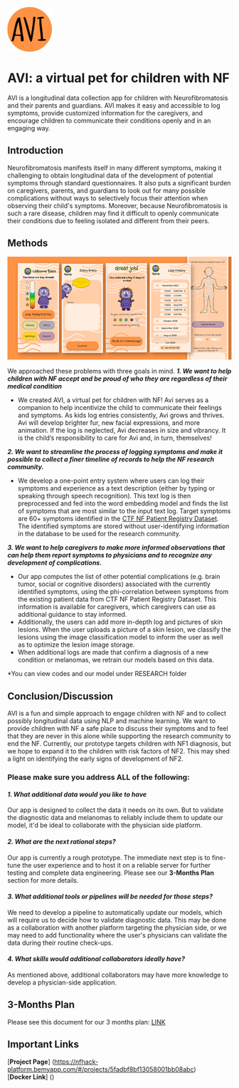 
![AVI_logo](README_PNG/avi_logo.jpg)
# AVI: a virtual pet for children with NF
AVI is a longitudinal data collection app for children with Neurofibromatosis and their parents and guardians. AVI makes it easy and accessible to log symptoms, provide customized information for the caregivers, and encourage children to communicate their conditions openly and in an engaging way.

## Introduction
Neurofibromatosis manifests itself in many different symptoms, making it challenging to obtain longitudinal data of the development of potential symptoms through standard questionnaires. It also puts a significant burden on caregivers, parents, and guardians to look out for many possible complications without ways to selectively focus their attention when observing their child's symptoms. Moreover, because Neurofibromatosis is such a rare disease, children may find it difficult to openly communicate their conditions due to feeling isolated and different from their peers.

## Methods

![AVI_interface_exmple](README_PNG/avi_interface_ex.png)

We approached these problems with three goals in mind.
***1. We want to help children with NF accept and be proud of who they are regardless of their medical condition***
- We created AVI, a virtual pet for children with NF! Avi serves as a companion to help incentivize the child to communicate their feelings and symptoms. As kids log entries consistently, Avi grows and thrives. Avi will develop brighter fur, new facial expressions, and more animation. If the log is neglected, Avi decreases in size and vibrancy. It is the child’s responsibility to care for Avi and, in turn, themselves! 

***2. We want to streamline the process of logging symptoms and make it possible to collect a finer timeline of records to help the NF research community.***
- We develop a one-point entry system where users can log their symptoms and experience as a text description (either by typing or speaking through speech recognition). This text log is then preprocessed and fed into the word embedding model and finds the list of symptoms that are most similar to the input text log. Target symptoms are 60+ symptoms identified in the [CTF NF Patient Registry Dataset](https://www.synapse.org/#!Synapse:syn22684314/wiki/605535). The identified symptoms are stored without user-identifying information in the database to be used for the research community.

***3. We want to help caregivers to make more informed observations that can help them report symptoms to physicians and to recognize any development of complications.***
- Our app computes the list of other potential complications (e.g. brain tumor, social or cognitive disorders) associated with the currently identified symptoms, using the phi-correlation between symptoms from the existing patient data from CTF NF Patient Registry Dataset. This information is available for caregivers, which caregivers can use as additional guidance to stay informed.
- Additionally, the users can add more in-depth log and pictures of skin lesions. When the user uploads a picture of a skin lesion, we classify the lesions using the image classification model to inform the user as well as to optimize the lesion image storage.
- When additional logs are made that confirm a diagnosis of a new condition or melanomas, we retrain our models based on this data.

*You can view codes and our model under RESEARCH folder

## Conclusion/Discussion
AVI is a fun and simple approach to engage children with NF and to collect possibly longitudinal data using NLP and machine learning. We want to provide children with NF a safe place to discuss their symptoms and to feel that they are never in this alone while supporting the research community to end the NF. Currently, our prototype targets children with NF1 diagnosis, but we hope to expand it to the children with risk factors of NF2. This may shed a light on identifying the early signs of development of NF2. 


### Please make sure you address ALL of the following:

#### *1. What additional data would you like to have*
Our app is designed to collect the data it needs on its own. But to validate the diagnostic data and melanomas to reliably include them to update our model, it'd be ideal to collaborate with the physician side platform. 

#### *2. What are the next rational steps?* 
Our app is currently a rough prototype. The immediate next step is to fine-tune the user experience and to host it on a reliable server for further testing and complete data engineering. Please see our **3-Months Plan** section for more details.

#### *3. What additional tools or pipelines will be needed for those steps?*
We need to develop a pipeline to automatically update our models, which will require us to decide how to validate diagnostic data. This may be done as a collaboration with another platform targeting the physician side, or we may need to add functionality where the user's physicians can validate the data during their routine check-ups. 

#### *4. What skills would additional collaborators ideally have?*
As mentioned above, additional collaborators may have more knowledge to develop a physician-side application.


## 3-Months Plan
Please see this document for our 3 months plan: [LINK](https://docs.google.com/document/d/1PI4Vg7HPtnKMQGhNRJHudb3-NnBhCpoE_-IZRypxpt4/edit?usp=sharing)

## Important Links
[**Project Page**] (https://nfhack-platform.bemyapp.com/#/projects/5fadbf8bf13058001bb08abc)  
[**Docker Link**] ()


